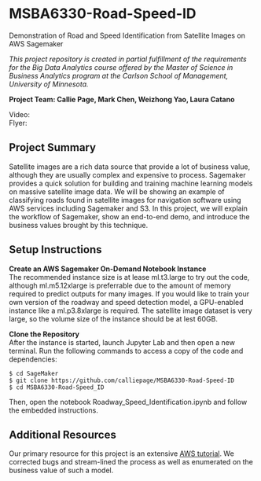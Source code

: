 # MSBA6330-Road-Speed-ID
Demonstration of Road and Speed Identification from Satellite Images on AWS Sagemaker  

*This project repository is created in partial fulfillment of the requirements for the Big Data Analytics course offered by the Master of Science in Business Analytics program at the Carlson School of Management, University of Minnesota.*

**Project Team: Callie Page, Mark Chen, Weizhong Yao, Laura Catano**

Video:  
Flyer: 

## Project Summary  
Satellite images are a rich data source that provide a lot of business value, although they are usually complex and expensive to process. Sagemaker provides a quick solution for building and training machine learning models on massive satellite image data. We will be showing an example of classifying roads found in satellite images for navigation software using AWS services including Sagemaker and S3. In this project, we will explain the workflow of Sagemaker, show an end-to-end demo, and introduce the business values brought by this technique. 

## Setup Instructions
**Create an AWS Sagemaker On-Demand Notebook Instance**  
The recommended instance size is at lease ml.t3.large to try out the code, although ml.m5.12xlarge is preferrable due to the amount of memory required to predict outputs for many images. If you would like to train your own version of the roadway and speed detection model, a GPU-enabled instance like a ml.p3.8xlarge is required. The satellite image dataset is very large, so the volume size of the instance should be at lest 60GB.

**Clone the Repository**  
After the instance is started, launch Jupyter Lab and then open a new terminal. Run the following commands to access a copy of the code and dependencies:

```
$ cd SageMaker
$ git clone https://github.com/calliepage/MSBA6330-Road-Speed-ID
$ cd MSBA6330-Road-Speed_ID
```

Then, open the notebook Roadway_Speed_Identification.ipynb and follow the embedded instructions.

## Additional Resources  
Our primary resource for this project is an extensive [AWS tutorial](https://github.com/aws-samples/aws-open-data-satellite-lidar-tutorial). We corrected bugs and stream-lined the process as well as enumerated on the business value of such a model.
